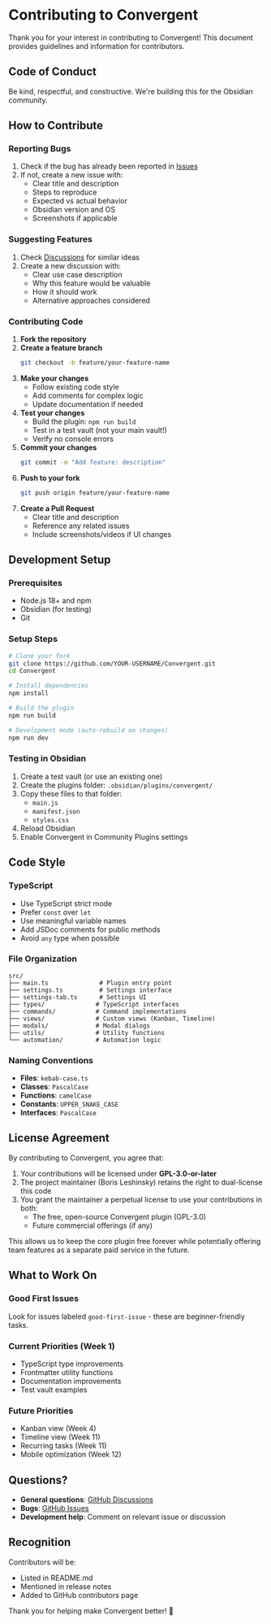 # Contributing to Convergent

Thank you for your interest in contributing to Convergent! This document provides guidelines and information for contributors.

## Code of Conduct

Be kind, respectful, and constructive. We're building this for the Obsidian community.

## How to Contribute

### Reporting Bugs

1. Check if the bug has already been reported in [Issues](https://github.com/bleshinsky/Convergent/issues)
2. If not, create a new issue with:
   - Clear title and description
   - Steps to reproduce
   - Expected vs actual behavior
   - Obsidian version and OS
   - Screenshots if applicable

### Suggesting Features

1. Check [Discussions](https://github.com/bleshinsky/Convergent/discussions) for similar ideas
2. Create a new discussion with:
   - Clear use case description
   - Why this feature would be valuable
   - How it should work
   - Alternative approaches considered

### Contributing Code

1. **Fork the repository**
2. **Create a feature branch**
   ```bash
   git checkout -b feature/your-feature-name
   ```
3. **Make your changes**
   - Follow existing code style
   - Add comments for complex logic
   - Update documentation if needed
4. **Test your changes**
   - Build the plugin: `npm run build`
   - Test in a test vault (not your main vault!)
   - Verify no console errors
5. **Commit your changes**
   ```bash
   git commit -m "Add feature: description"
   ```
6. **Push to your fork**
   ```bash
   git push origin feature/your-feature-name
   ```
7. **Create a Pull Request**
   - Clear title and description
   - Reference any related issues
   - Include screenshots/videos if UI changes

## Development Setup

### Prerequisites

- Node.js 18+ and npm
- Obsidian (for testing)
- Git

### Setup Steps

```bash
# Clone your fork
git clone https://github.com/YOUR-USERNAME/Convergent.git
cd Convergent

# Install dependencies
npm install

# Build the plugin
npm run build

# Development mode (auto-rebuild on changes)
npm run dev
```

### Testing in Obsidian

1. Create a test vault (or use an existing one)
2. Create the plugins folder: `.obsidian/plugins/convergent/`
3. Copy these files to that folder:
   - `main.js`
   - `manifest.json`
   - `styles.css`
4. Reload Obsidian
5. Enable Convergent in Community Plugins settings

## Code Style

### TypeScript

- Use TypeScript strict mode
- Prefer `const` over `let`
- Use meaningful variable names
- Add JSDoc comments for public methods
- Avoid `any` type when possible

### File Organization

```
src/
├── main.ts              # Plugin entry point
├── settings.ts          # Settings interface
├── settings-tab.ts      # Settings UI
├── types/              # TypeScript interfaces
├── commands/           # Command implementations
├── views/              # Custom views (Kanban, Timeline)
├── modals/             # Modal dialogs
├── utils/              # Utility functions
└── automation/         # Automation logic
```

### Naming Conventions

- **Files**: `kebab-case.ts`
- **Classes**: `PascalCase`
- **Functions**: `camelCase`
- **Constants**: `UPPER_SNAKE_CASE`
- **Interfaces**: `PascalCase`

## License Agreement

By contributing to Convergent, you agree that:

1. Your contributions will be licensed under **GPL-3.0-or-later**
2. The project maintainer (Boris Leshinsky) retains the right to dual-license this code
3. You grant the maintainer a perpetual license to use your contributions in both:
   - The free, open-source Convergent plugin (GPL-3.0)
   - Future commercial offerings (if any)

This allows us to keep the core plugin free forever while potentially offering team features as a separate paid service in the future.

## What to Work On

### Good First Issues

Look for issues labeled `good-first-issue` - these are beginner-friendly tasks.

### Current Priorities (Week 1)

- TypeScript type improvements
- Frontmatter utility functions
- Documentation improvements
- Test vault examples

### Future Priorities

- Kanban view (Week 4)
- Timeline view (Week 11)
- Recurring tasks (Week 11)
- Mobile optimization (Week 12)

## Questions?

- **General questions**: [GitHub Discussions](https://github.com/bleshinsky/Convergent/discussions)
- **Bugs**: [GitHub Issues](https://github.com/bleshinsky/Convergent/issues)
- **Development help**: Comment on relevant issue or discussion

## Recognition

Contributors will be:
- Listed in README.md
- Mentioned in release notes
- Added to GitHub contributors page

Thank you for helping make Convergent better! 🙏
